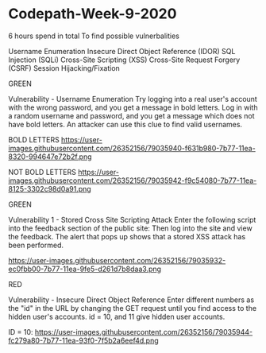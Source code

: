 # Codepath-Week-9-2020

6 hours spend in total
To find possible vulnerbalities

Username Enumeration
Insecure Direct Object Reference (IDOR)
SQL Injection (SQLi)
Cross-Site Scripting (XSS)
Cross-Site Request Forgery (CSRF)
Session Hijacking/Fixation

GREEN

Vulnerability  - Username Enumeration
Try logging into a real user's account with the wrong password, and you get a message in bold letters.
Log in with a random username and password, and you get a message which does not have bold letters.
An attacker can use this clue to find valid usernames. 

BOLD LETTERS
https://user-images.githubusercontent.com/26352156/79035940-f631b980-7b77-11ea-8320-994647e72b2f.png

NOT BOLD LETTERS
https://user-images.githubusercontent.com/26352156/79035942-f9c54080-7b77-11ea-8125-3302c98d0a91.png

GREEN

Vulnerability 1 - Stored Cross Site Scripting Attack
Enter the following script into the feedback section of the public site: <script>alert('Nilab found the XSS!');</script>
Then log into the site and view the feedback.
The alert that pops up shows that a stored XSS attack has been performed.

 https://user-images.githubusercontent.com/26352156/79035932-ec0fbb00-7b77-11ea-9fe5-d261d7b8daa3.png
 
 RED
 
 Vulnerability - Insecure Direct Object Reference
Enter different numbers as the "id" in the URL by changing the GET request until you find access to the hidden user's accounts.
id = 10, and 11 give hidden user accounts.

ID = 10: https://user-images.githubusercontent.com/26352156/79035944-fc279a80-7b77-11ea-93f0-7f5b2a6eef4d.png
